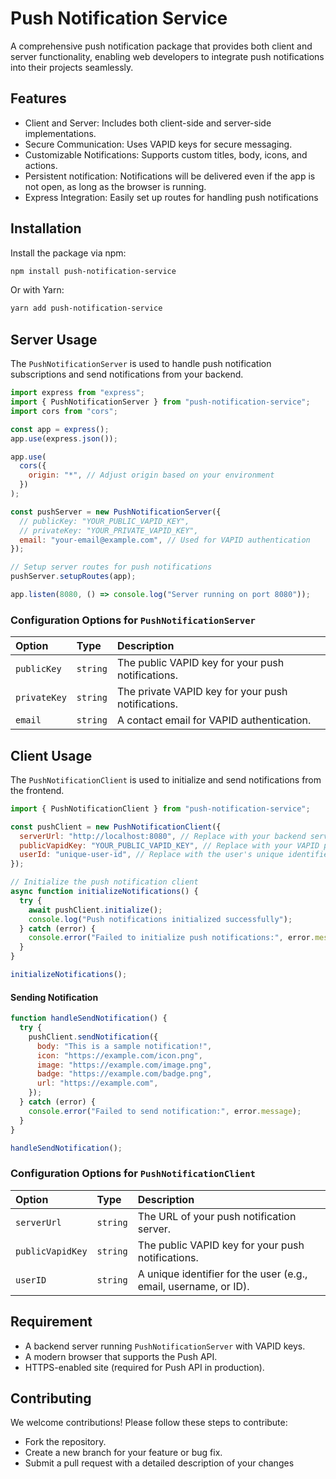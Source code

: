 # Push Notification Service

A comprehensive push notification package that provides both client and server functionality, enabling web developers to integrate push notifications into their projects seamlessly.

## Features

- Client and Server: Includes both client-side and server-side implementations.
- Secure Communication: Uses VAPID keys for secure messaging.
- Customizable Notifications: Supports custom titles, body, icons, and actions.
- Persistent notification: Notifications will be delivered even if the app is not open, as long as the browser is running.
- Express Integration: Easily set up routes for handling push notifications

## Installation

Install the package via npm:

```bash
npm install push-notification-service
```

Or with Yarn:

```bash
yarn add push-notification-service
```

## Server Usage

The `PushNotificationServer` is used to handle push notification subscriptions and send notifications from your backend.

```javascript
import express from "express";
import { PushNotificationServer } from "push-notification-service";
import cors from "cors";

const app = express();
app.use(express.json());

app.use(
  cors({
    origin: "*", // Adjust origin based on your environment
  })
);

const pushServer = new PushNotificationServer({
  // publicKey: "YOUR_PUBLIC_VAPID_KEY",
  // privateKey: "YOUR_PRIVATE_VAPID_KEY",
  email: "your-email@example.com", // Used for VAPID authentication
});

// Setup server routes for push notifications
pushServer.setupRoutes(app);

app.listen(8080, () => console.log("Server running on port 8080"));
```

### Configuration Options for `PushNotificationServer`

| Option       | Type     | Description                                        |
| :----------- | :------- | :------------------------------------------------- |
| `publicKey`  | `string` | The public VAPID key for your push notifications.  |
| `privateKey` | `string` | The private VAPID key for your push notifications. |
| `email`      | `string` | A contact email for VAPID authentication.          |

## Client Usage

The `PushNotificationClient` is used to initialize and send notifications from the frontend.

```javascript
import { PushNotificationClient } from "push-notification-service";

const pushClient = new PushNotificationClient({
  serverUrl: "http://localhost:8080", // Replace with your backend server(Node.js) URL
  publicVapidKey: "YOUR_PUBLIC_VAPID_KEY", // Replace with your VAPID public key
  userId: "unique-user-id", // Replace with the user's unique identifier(anything for your identifier)
});

// Initialize the push notification client
async function initializeNotifications() {
  try {
    await pushClient.initialize();
    console.log("Push notifications initialized successfully");
  } catch (error) {
    console.error("Failed to initialize push notifications:", error.message);
  }
}

initializeNotifications();
```

#### Sending Notification

```javascript
function handleSendNotification() {
  try {
    pushClient.sendNotification({
      body: "This is a sample notification!",
      icon: "https://example.com/icon.png",
      image: "https://example.com/image.png",
      badge: "https://example.com/badge.png",
      url: "https://example.com",
    });
  } catch (error) {
    console.error("Failed to send notification:", error.message);
  }
}

handleSendNotification();
```

### Configuration Options for `PushNotificationClient`

| Option           | Type     | Description                                                      |
| :--------------- | :------- | :--------------------------------------------------------------- |
| `serverUrl`      | `string` | The URL of your push notification server.                        |
| `publicVapidKey` | `string` | The public VAPID key for your push notifications.                |
| `userID`         | `string` | A unique identifier for the user (e.g., email, username, or ID). |

## Requirement

- A backend server running `PushNotificationServer` with VAPID keys.
- A modern browser that supports the Push API.
- HTTPS-enabled site (required for Push API in production).

## Contributing

We welcome contributions! Please follow these steps to contribute:

- Fork the repository.
- Create a new branch for your feature or bug fix.
- Submit a pull request with a detailed description of your changes
